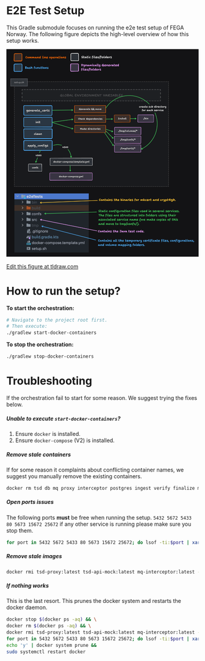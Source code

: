 # E2E Test Setup

This Gradle submodule focuses on running the e2e test setup of
FEGA Norway. The following figure depicts the high-level overview
of how this setup works.

![FEGA Norway E2E Test Setup Module](figure-1.png)

[Edit this figure at tldraw.com](https://www.tldraw.com/r/hQuNVXYht2-H6QRZcMh28?v=-3234,-969,4361,2023&p=page)

# How to run the setup?

**To start the orchestration:**
```bash
# Navigate to the project root first.
# Then execute:
./gradlew start-docker-containers
```

**To stop the orchestration:**
```bash
./gradlew stop-docker-containers
```

# Troubleshooting

If the orchestration fail to start for some reason. We suggest trying the fixes below.

##### Unable to execute `start-docker-containers`?

1. Ensure `docker` is installed.
2. Ensure `docker-compose` (V2) is installed.

##### Remove stale containers

If for some reason it complaints about conflicting container
names, we suggest you manually remove the existing containers.

```bash
docker rm tsd db mq proxy interceptor postgres ingest verify finalize mapper doa cegamq cegaauth
```

##### Open ports issues

The following ports **must** be free when running the setup. 
`5432 5672 5433 80 5673 15672 25672` if any other service is
running please make sure you stop them.

```bash
for port in 5432 5672 5433 80 5673 15672 25672; do lsof -ti:$port | xargs kill -9; done
```

##### Remove stale images

```bash
docker rmi tsd-proxy:latest tsd-api-mock:latest mq-interceptor:latest --force
```

##### If nothing works

This is the last resort. This prunes the docker system and restarts the docker daemon.

```bash
docker stop $(docker ps -aq) && \
docker rm $(docker ps -aq) && \
docker rmi tsd-proxy:latest tsd-api-mock:latest mq-interceptor:latest --force && \
for port in 5432 5672 5433 80 5673 15672 25672; do lsof -ti:$port | xargs kill -9; done && \
echo 'y' | docker system prune &&
sudo systemctl restart docker
```
